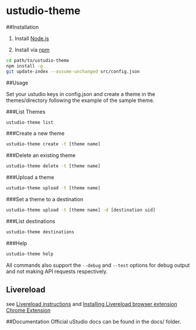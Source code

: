 ustudio-theme
====================

##Installation

1. Install [Node.js](http://nodejs.org/)

2. Install via [npm](https://www.npmjs.org/)

```sh
cd path/to/ustudio-theme
npm install -g
git update-index --assume-unchanged src/config.json
```

##Usage

Set your ustudio keys in config.json and create a theme in the themes/directory following the example of the sample theme.

###List Themes
```sh
ustudio-theme list
```

###Create a new theme
```sh
ustudio-theme create -t [theme name]
```

###Delete an existing theme
```sh
ustudio-theme delete -t [theme name]
```

###Upload a theme
```sh
ustudio-theme upload -t [theme name]
```

###Set a theme to a destination
```sh
ustudio-theme upload -t [theme name] -d [destination uid]
```

###List destinations
```sh
ustudio-theme destinations
```

###Help
```sh
ustudio-theme help
```

All commands also support the `--debug` and `--test` options for debug output and not making API requests respectively.

## Livereload
see [Livereload instructions](http://feedback.livereload.com/knowledgebase/articles/67441-how-do-i-start-using-livereload) and [Installing Livereload browser extension](http://feedback.livereload.com/knowledgebase/articles/86242-how-do-i-install-and-use-the-browser-extensions-)
[Chrome Extension](https://chrome.google.com/webstore/detail/livereload/jnihajbhpnppcggbcgedagnkighmdlei)

##Documentation
Official uStudio docs can be found in the docs/ folder.
